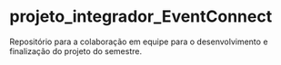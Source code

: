 # projeto_integrador_EventConnect
Repositório para a colaboração em equipe para o desenvolvimento e finalização do projeto do semestre.
